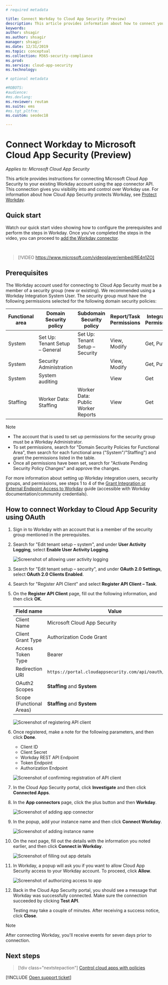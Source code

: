 ```yaml
---
# required metadata

title: Connect Workday to Cloud App Security (Preview)
description: This article provides information about how to connect your Workday app to Cloud App Security using the API connector for visibility and control over use.
keywords:
author: shsagir
ms.author: shsagir
manager: shsagir
ms.date: 12/31/2019
ms.topic: conceptual
ms.collection: M365-security-compliance
ms.prod:
ms.service: cloud-app-security
ms.technology:

# optional metadata

#ROBOTS:
#audience:
#ms.devlang:
ms.reviewer: reutam
ms.suite: ems
#ms.tgt_pltfrm:
ms.custom: seodec18

---
```

# Connect Workday to Microsoft Cloud App Security (Preview)

*Applies to: Microsoft Cloud App Security*

This article provides instructions for connecting Microsoft Cloud App Security to your existing Workday account using the app connector API. This connection gives you visibility into and control over Workday use. For information about how Cloud App Security protects Workday, see [Protect Workday](protect-workday.md).

## Quick start

Watch our quick start video showing how to configure the prerequisites and perform the steps in Workday. Once you've completed the steps in the video, you can proceed to [add the Workday connector](#add-connector).

<br />

> [!VIDEO https://www.microsoft.com/videoplayer/embed/RE4n1ZO]

## Prerequisites

The Workday account used for connecting to Cloud App Security must be a member of a security group (new or existing). We recommended using a Workday Integration System User. The security group must have the following permissions selected for the following domain security policies:

| Functional area | Domain Security policy | Subdomain Security policy | Report/Task Permissions | Integration Permissions |
| --- | --- | --- | --- | --- |
| System | Set Up: Tenant Setup – General | Set Up: Tenant Setup –  Security | View, Modify | Get, Put |
| System | Security Administration | | View, Modify | Get, Put |
| System | System auditing | | View | Get |
| Staffing | Worker Data: Staffing | Worker Data: Public Worker Reports | View | Get |

> [!NOTE]
>
> * The account that is used to set up permissions for the security group must be a Workday Administrator.
> * To set permissions, search for "Domain Security Policies for Functional Area", then search for each functional area ("System"/"Staffing") and grant the permissions listed in the table.
> * Once all permissions have been set, search for "Activate Pending Security Policy Changes" and approve the changes.

For more information about setting up Workday integration users, security groups, and permissions, see steps 1 to 4 of the [Grant Integration or External Endpoint Access to Workday](https://go.microsoft.com/fwlink/?linkid=2103212) guide (accessible with Workday documentation/community credentials).

## How to connect Workday to Cloud App Security using OAuth

1. Sign in to Workday with an account that is a member of the security group mentioned in the prerequisites.

1. Search for "Edit tenant setup – system", and under **User Activity Logging**, select **Enable User Activity Logging**.

    ![Screenshot of allowing user activity logging](media/connect-workday-enable-logging.png)

1. Search for "Edit tenant setup – security", and under **OAuth 2.0 Settings**, select **OAuth 2.0 Clients Enabled**.

1. Search for "Register API Client" and select **Register API Client – Task**.

1. On the **Register API Client** page, fill out the following information, and then click **OK**.

    | Field name | Value |
    | ---- | ---- |
    | Client Name | Microsoft Cloud App Security |
    | Client Grant Type | Authorization Code Grant |
    | Access Token Type | Bearer |
    | Redirection URI | `https://portal.cloudappsecurity.com/api/oauth/connect` |
    | OAuth2 Scopes | **Staffing** and **System** |
    | Scope (Functional Areas) | **Staffing** and **System** |

    ![Screenshot of registering API client](media/connect-workday-register-api-client.png)

1. Once registered, make a note for the following parameters, and then click **Done**.

    * Client ID
    * Client Secret
    * Workday REST API Endpoint
    * Token Endpoint
    * Authorization Endpoint

    ![Screenshot of confirming registration of API client](media/connect-workday-register-api-client-confirm.png)

1. <a name="add-connector"></a>In the Cloud App Security portal, click **Investigate** and then click **Connected Apps**.

1. In the **App connectors** page, click the plus button and then **Workday**.

    ![Screenshot of adding app connector](media/connect-workday-add-app.png)

1. In the popup, add your instance name and then click **Connect Workday**.

    ![Screenshot of adding instance name](media/connect-workday-add-app-connect.png)

1. On the next page, fill out the details with the information you noted earlier, and then click **Connect in Workday**.

    ![Screenshot of filling out app details](media/connect-workday-add-app-connect-details.png)

1. In Workday, a popup will ask you if you want to allow Cloud App Security access to your Workday account. To proceed, click **Allow**.

    ![Screenshot of authorizing access to app](media/connect-workday-add-app-allow.png)

1. Back in the Cloud App Security portal, you should see a message that Workday was successfully connected. Make sure the connection succeeded by clicking **Test API**.

    Testing may take a couple of minutes. After receiving a success notice, click **Close**.

> [!NOTE]
> After connecting Workday, you'll receive events for seven days prior to connection.

## Next steps

> [!div class="nextstepaction"]
> [Control cloud apps with policies](control-cloud-apps-with-policies.md)

[!INCLUDE [Open support ticket](includes/support.md)]
